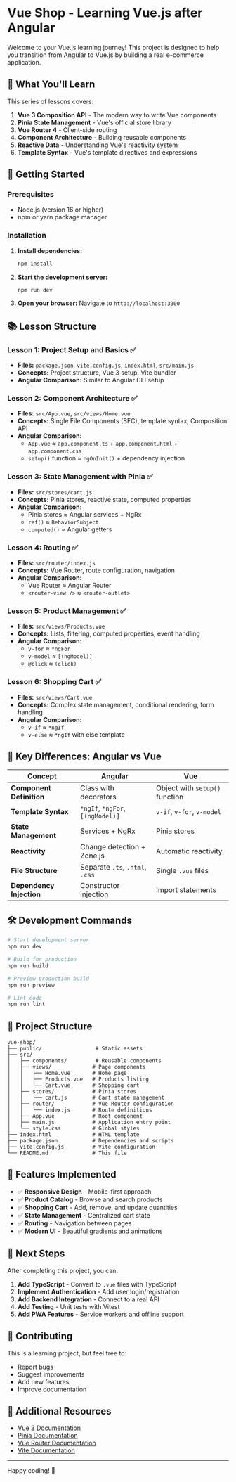 # Vue Shop - Learning Vue.js after Angular

Welcome to your Vue.js learning journey! This project is designed to help you transition from Angular to Vue.js by building a real e-commerce application.

## 🎯 What You'll Learn

This series of lessons covers:

1. **Vue 3 Composition API** - The modern way to write Vue components
2. **Pinia State Management** - Vue's official store library
3. **Vue Router 4** - Client-side routing
4. **Component Architecture** - Building reusable components
5. **Reactive Data** - Understanding Vue's reactivity system
6. **Template Syntax** - Vue's template directives and expressions

## 🚀 Getting Started

### Prerequisites
- Node.js (version 16 or higher)
- npm or yarn package manager

### Installation

1. **Install dependencies:**
   ```bash
   npm install
   ```

2. **Start the development server:**
   ```bash
   npm run dev
   ```

3. **Open your browser:**
   Navigate to `http://localhost:3000`

## 📚 Lesson Structure

### Lesson 1: Project Setup and Basics ✅
- **Files:** `package.json`, `vite.config.js`, `index.html`, `src/main.js`
- **Concepts:** Project structure, Vue 3 setup, Vite bundler
- **Angular Comparison:** Similar to Angular CLI setup

### Lesson 2: Component Architecture ✅
- **Files:** `src/App.vue`, `src/views/Home.vue`
- **Concepts:** Single File Components (SFC), template syntax, Composition API
- **Angular Comparison:** 
  - `App.vue` ≈ `app.component.ts` + `app.component.html` + `app.component.css`
  - `setup()` function ≈ `ngOnInit()` + dependency injection

### Lesson 3: State Management with Pinia ✅
- **Files:** `src/stores/cart.js`
- **Concepts:** Pinia stores, reactive state, computed properties
- **Angular Comparison:** 
  - Pinia stores ≈ Angular services + NgRx
  - `ref()` ≈ `BehaviorSubject`
  - `computed()` ≈ Angular getters

### Lesson 4: Routing ✅
- **Files:** `src/router/index.js`
- **Concepts:** Vue Router, route configuration, navigation
- **Angular Comparison:** 
  - Vue Router ≈ Angular Router
  - `<router-view />` ≈ `<router-outlet>`

### Lesson 5: Product Management ✅
- **Files:** `src/views/Products.vue`
- **Concepts:** Lists, filtering, computed properties, event handling
- **Angular Comparison:** 
  - `v-for` ≈ `*ngFor`
  - `v-model` ≈ `[(ngModel)]`
  - `@click` ≈ `(click)`

### Lesson 6: Shopping Cart ✅
- **Files:** `src/views/Cart.vue`
- **Concepts:** Complex state management, conditional rendering, form handling
- **Angular Comparison:** 
  - `v-if` ≈ `*ngIf`
  - `v-else` ≈ `*ngIf` with else template

## 🔄 Key Differences: Angular vs Vue

| Concept | Angular | Vue |
|---------|---------|-----|
| **Component Definition** | Class with decorators | Object with `setup()` function |
| **Template Syntax** | `*ngIf`, `*ngFor`, `[(ngModel)]` | `v-if`, `v-for`, `v-model` |
| **State Management** | Services + NgRx | Pinia stores |
| **Reactivity** | Change detection + Zone.js | Automatic reactivity |
| **File Structure** | Separate `.ts`, `.html`, `.css` | Single `.vue` files |
| **Dependency Injection** | Constructor injection | Import statements |

## 🛠️ Development Commands

```bash
# Start development server
npm run dev

# Build for production
npm run build

# Preview production build
npm run preview

# Lint code
npm run lint
```

## 📁 Project Structure

```
vue-shop/
├── public/                 # Static assets
├── src/
│   ├── components/         # Reusable components
│   ├── views/             # Page components
│   │   ├── Home.vue       # Home page
│   │   ├── Products.vue   # Products listing
│   │   └── Cart.vue       # Shopping cart
│   ├── stores/            # Pinia stores
│   │   └── cart.js        # Cart state management
│   ├── router/            # Vue Router configuration
│   │   └── index.js       # Route definitions
│   ├── App.vue            # Root component
│   ├── main.js            # Application entry point
│   └── style.css          # Global styles
├── index.html             # HTML template
├── package.json           # Dependencies and scripts
├── vite.config.js         # Vite configuration
└── README.md              # This file
```

## 🎨 Features Implemented

- ✅ **Responsive Design** - Mobile-first approach
- ✅ **Product Catalog** - Browse and search products
- ✅ **Shopping Cart** - Add, remove, and update quantities
- ✅ **State Management** - Centralized cart state
- ✅ **Routing** - Navigation between pages
- ✅ **Modern UI** - Beautiful gradients and animations

## 🔮 Next Steps

After completing this project, you can:

1. **Add TypeScript** - Convert to `.vue` files with TypeScript
2. **Implement Authentication** - Add user login/registration
3. **Add Backend Integration** - Connect to a real API
4. **Add Testing** - Unit tests with Vitest
5. **Add PWA Features** - Service workers and offline support

## 🤝 Contributing

This is a learning project, but feel free to:
- Report bugs
- Suggest improvements
- Add new features
- Improve documentation

## 📖 Additional Resources

- [Vue 3 Documentation](https://vuejs.org/)
- [Pinia Documentation](https://pinia.vuejs.org/)
- [Vue Router Documentation](https://router.vuejs.org/)
- [Vite Documentation](https://vitejs.dev/)

---

Happy coding! 🚀
